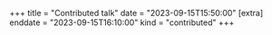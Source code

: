 +++
title = "Contributed talk"
date = "2023-09-15T15:50:00"
[extra]
enddate = "2023-09-15T16:10:00"
kind = "contributed"
+++
